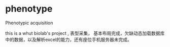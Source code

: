 # phenotype
Phenotypic acquisition

this is a whut biolab's project , 表型采集，
基本布局完成，欠缺动态加载数据库中的数据，以及解析excel的能力，还有座位手机服务器未完成。

